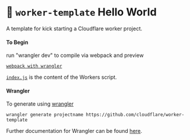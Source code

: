 # 👷 `worker-template` Hello World

A template for kick starting a Cloudflare worker project.


#### To Begin

run "wrangler dev" to compile via webpack and preview

[`webpack with wrangler`](https://developers.cloudflare.com/workers/cli-wrangler/webpack)

[`index.js`](https://github.com/cloudflare/worker-template/blob/master/index.js) is the content of the Workers script.

#### Wrangler

To generate using [wrangler](https://github.com/cloudflare/wrangler)

```
wrangler generate projectname https://github.com/cloudflare/worker-template
```

Further documentation for Wrangler can be found [here](https://developers.cloudflare.com/workers/tooling/wrangler).
